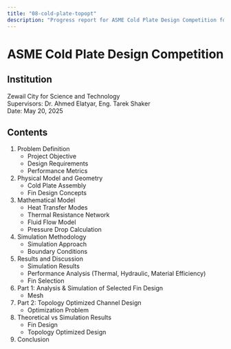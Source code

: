 ```yaml
---
title: "08-cold-plate-topopt"
description: "Progress report for ASME Cold Plate Design Competition focusing on heat transfer, fluid flow, and optimized fin/channel design. "
---
```

# ASME Cold Plate Design Competition

## Institution
Zewail City for Science and Technology  
Supervisors: Dr. Ahmed Elatyar, Eng. Tarek Shaker  
Date: May 20, 2025

## Contents
1. Problem Definition
   - Project Objective
   - Design Requirements
   - Performance Metrics
2. Physical Model and Geometry
   - Cold Plate Assembly
   - Fin Design Concepts
3. Mathematical Model
   - Heat Transfer Modes
   - Thermal Resistance Network
   - Fluid Flow Model
   - Pressure Drop Calculation
4. Simulation Methodology
   - Simulation Approach
   - Boundary Conditions
5. Results and Discussion
   - Simulation Results
   - Performance Analysis (Thermal, Hydraulic, Material Efficiency)
   - Fin Selection
6. Part 1: Analysis & Simulation of Selected Fin Design
   - Mesh
7. Part 2: Topology Optimized Channel Design
   - Optimization Problem
8. Theoretical vs Simulation Results
   - Fin Design
   - Topology Optimized Design
9. Conclusion


